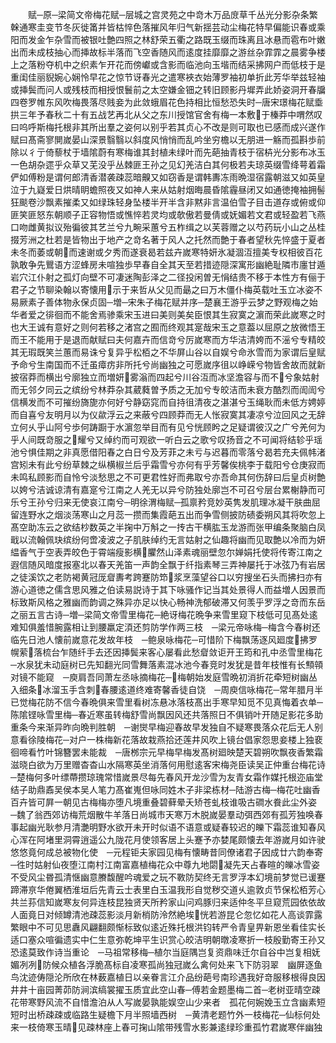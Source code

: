 <!-- { "loadSidebar": true } -->
　　赋─原─梁简文帝梅花赋─层城之宫灵苑之中竒木万品庻草千丛光分影杂条繁榦通寒圭变节冬灰徙筩并皆枯悴色落摧风年归气新揺芸动尘梅花特早偏能识春或乘阳而发金乍杂雪而被银吐艶四照之林舒荣五衢之路既玉缀而珠离且冰悬而雹布叶嫩出而未成枝抽心而挿故标半落而飞空香随风而逺度挂靡靡之游丝杂霏霏之晨雾争楼上之落粉夺机中之织素乍开花而傍巘或含影而临池向玉堦而结采拂网户而低枝于是重闺佳丽貎婉心娴怜早花之惊节讶春光之遣寒裌衣始薄罗袖初单折此芳华举兹轻袖或挿鬓而问人或残枝而相授恨鬟前之太空嫌金钿之转旧顾影丹墀弄此娇姿洞开春牖四卷罗帷东风吹梅畏落尽贱妾为此敛蛾眉花色持相比恒愁恐失时─唐宋璟梅花赋埀拱三年予春秋二十有五战艺再北从父之东川授馆官舍有梅一本敷于榛莽中喟然叹曰呜呼斯梅托根非其所出羣之姿何以别乎若其贞心不改是则可取也已感而成兴遂作赋曰髙斋寥閴嵗晏山深景翳翳以斜度风悄悄而乱吟坐穷檐以无朋进一觞而孤斟歩前除以彳亍倚藜杖于墙隂蔚有寒梅谁其封植未绿叶而先葩抽青枝于宿枿光分影布冰玉一色胡杂遝乎众草又芜没乎丛棘匪王孙之见幻羌洁白其何极若夫琼英缀雪绛萼着霜俨如傅粉是谓何郎清香潜袭疎蕊暗齅又如窃香是谓韩夀冻雨晩湿宿露朝滋又如英皇泣于九嶷爱日烘晴眀蟾照夜又如神人来从姑射烟晦晨昏隂霾昼闭又如通徳掩袖拥髻狂颷卷沙飘素摧柔又如绿珠轻身坠楼半开半含非黙非言温伯雪子目击道存或俯或仰匪笑匪怒东朝顺子正容物悟或憔悴若灵均或欹傲若曼倩或妩媚若文君或轻盈若飞燕口吻雌黄拟议殆徧彼其艺兰兮九畹采蕙兮五柞缉之以芙蓉赠之以芍药玩小山之丛桂掇芳洲之杜若是皆物出于地产之竒名著于风人之托然而艶于春者望秋先悴盛于夏者未冬而萎或朝而速谢或夕秀而遂衰曷若兹卉嵗寒特妍氷凝涸沍擅美专权相彼百花孰敢争先鸎语方涩蜂房未喧独歩早春自全其天至若措迹隠深寓形幽絶耻隣市廛甘遁岩穴江仆射之孤灯向壁不可凄迷陶彭泽之二径投闲曽无悁结贵不移于本性方有俪于君子之节聊染翰以寄懐用示于来哲从父见而朂之曰万木僵仆梅英载吐玉立冰姿不易厥素子善体物永保贞固─増─宋朱子梅花赋并序─楚襄王游乎云梦之野观梅之始华者爱之徘徊而不能舍焉骖乘宋玉进曰美则美矣臣恨其生寂寞之濵而荣此嵗寒之时也大王诚有意好之则何若移之渚宫之囿而终观其寔哉宋玉之意葢以屈原之放微悟王而王不能用于是退而献赋曰夫何嘉卉而信竒兮厉嵗寒而方华洁清姱而不滛兮专精皎其无瑕既笑兰蕙而易诛兮复异乎松栢之不华屏山谷以自娱兮命氷雪而为家谓后皇赋予命兮生南国而不迁虽瘴疠非所托兮尚幽独之可愿嵗序徂以峥嵘兮物皆舍故而就新披宿莽而横出兮廓独立而増妍雾滃而四起兮川谷沍而冰坚澹容与而不兮象姑射而无邻夕同云之缤纷兮林莽杂其葳蕤曽予质之无加兮专皎洁而未衰方酷烈而訚訚兮信横发而不可摧纷旖旎亦何好兮静窈窕而自持徂清夜之湛湛兮玉绳耿而未低方娉婷而自喜兮友明月以为仪歘浮云之来蔽兮四顾莽而无人怅寂寞其凄凉兮泣回风之无辞立何乆乎山阿兮歩何踌蹰于水濵忽举目而有见兮恍顾盻之足疑谓彼汉之广兮羌何为乎人间既竒服之耀兮又绰约而可观欲一听白云之歌兮叹扬音之不可闻将结轸乎瑶池兮惧佳期之非真愿借阳春之白日兮及芳菲之未亏与迟暮而零落兮曷若充夫佩帏渚宫矧未有此兮纷草棘之纵横椒兰后乎霜雪兮亦何有乎芳馨俟桃李于载阳兮仓庚寂而未鸣私顾影而自怜兮淡愁思之不可更君性好而弗取兮亦吾命其何伤辞曰后皇贞树艶以姱兮洁诚谅清有嘉寔兮江南之人羌无以异兮防独处廓岂不可召兮层台累榭静而可乐兮王孙兮归来无使哀江南兮─明徐渭梅赋─孤禀矜竞妙英隽发肌理冰凝干肤曲屈留连野水之烟淡荡寒山之月蕊一攒而集霞葩五出而争雪侧披防碛委朔风其将吹忽上髙空助冻云之欲结杪数英之半掬中万斛之一抟古干横肱玉龙游而张甲编条聚脑白凤戢以流翰佩玦缤纷何啻凌波之子肌肤绰约无言姑射之仙趣将幽而见取艶以冷而为妍緼香气于空表弄皎色于霄端瘦影横臞然山泽素魂丽壁忽尔婵娟托使将传寄江南之遐信随风暗度报塞北以春天羌笛一声韵全飘于纤指素琴三弄神屡托于冰弦乃有岩居之徒溪饮之老防褐黄冠厐睂夀考跨蹇防笻浆烹藻望谷口以穷搜坐石头而拂扫亦有游心道徳之儒含思风雅之伯读易説诗于其下咏骚作记当其处景得人而益増人因景而标致斯风格之雅幽而韵调之殊异亦足以快心畅神洗郁破滞又何羡乎罗浮之竒而东岳之丽五言古诗─増─梁简文帝雪里梅花─絶讶梅花晩争来雪里窥下枝低可见髙处逺难知俱羞惜腕露相让到腰羸定湏还剪防学作两三枝　─梁元帝咏梅─梅含今春树还临先日池人懐前嵗意花发故年枝　─鲍泉咏梅花─可惜阶下梅飘荡逐风廻度拂罗幌萦落梳台乍随纤手去还因挿鬓来客心屡看此愁睂敛讵开王筠和孔中丞雪里梅花─水泉犹未动庭树已先知翻光同雪舞落素混冰池今春竞时发犹是昔年枝惟有长顦顇对镜不能窥　─庾肩吾同萧左丞咏摘梅花─梅朝始发庭雪晩初消折花牵短树幽丛入细条冰溜玉手含刺春腰逺道终难寄馨香徒自饶　─周庾信咏梅花─常年腊月半已觉梅花防不信今春晩俱来雪里看树冻悬冰落枝髙出手寒早知觅不见真悔着衣单─陈隂铿咏雪里梅─春近寒虽转梅舒雪尚飘因风还共落照日不俱销叶开随足影花多助重条今来渐异昨向晩判胜朝　─谢爕早梅迎春故早发独自不疑寒畏落众花后无人别意看徐陵梅花─对户一株梅新花落故栽燕拾还莲井风吹上镜台倡家怨思妾楼上独裵徊啼看竹叶锦簪罢未能裁　─唐桞宗元早梅早梅发髙树廻映楚天碧朔吹飘夜香繁霜滋晓白欲为万里赠杳杳山水隔寒英坐消落何用慰逺客宋梅尧臣读吴正仲重台梅花诗─楚梅何多叶缥蔕攒琼瑰常惜嵗景尽每先春风开龙沙雪为友青女霜作媒托根迩庙堂结子助鼎鼒吴侯本吴人笔力髙崔嵬但咏同姓木子非梁栋材─陆游古梅─梅花吐幽香百卉皆可屛一朝见古梅梅亦堕凡境重叠碧藓晕夭矫苍虬枝谁吸古磵水飬此尘外姿　─魏了翁西郊访梅荒烟散牛羊落日尚城市天寒万木脱嵗晏羣动弭西郊有孤芳独唤春事起幽光耿参月清灔明野水欲开未开时似语不语意或疑春较迟的皪下霜蕊谁知春风心浑在阿堵里洞霄逍遥公九陇花月使领客居上头蹇予亦婪尾颇懐去年游嵗月如许驶悠悠竟何成总被物化使　─元程钜夫家园见梅有懐畴昔同僚诸君子因成廿六韵奉寄─徃时姑射仙夜堕江南村江南富嘉植梅花众中尊九地閟凝先天占春暄的皪冰雪姿不受风尘昬孤清惬幽意賸馥醒吟魂爱之玩不斁防契终无言罗浮本幻境前梦觉已谖蹇蹄滞亰华倦翼栖淮垣后先青云士表里白玉温我形自觉秽交道乆逾敦贞节保松栢芳心共兰荪信知嵗寒友何异连枝昆独贤天所矜家山问鸡豚归来适仲冬平旦窥荒园依依故人面竟日对倾罇清池疎蕊影淡月新梢防泠然絶埃恍若游昆仑忽忆如花人高谈霏露繁眼中不可见思纛风翩翻颇惭标致似逺近殊托根洪钧转严令青皇畀新恩坐看佳实长适口塞众喧徧遗实中仁生意弥乾坤平生识赏心皎洁明朝暾凌寒折一枝殷勤寄王孙又恐逺莫致作诗当重论　─马祖常移梅─植尔当庭隅岂复资鼎味迁尔自谷中岂复相妩媚冽冽防候众植各浮脆髙标自凌寒孤尚独冠嵗么禽何处来飞下防羽翠　幽屏逐鱼鸟沈迹俦隠沦所欣在林薮嘉植日以亲眷言江介品纷葩号南珍遇我好竒服移根得良因井井十亩园菁茆防涧滨缟裳擢玉质宜此空山春─傅若金题墨梅二首─老树亚晴空疎花带寒野风流不自惜澹泊从人写嵗晏孰能娱空山少来者　孤花何婉娩玉立含幽素短短时出桥疎疎或临路生疑檐下月半照墙西树　─黄清老题竹外一枝梅花─仙标何处来一枝倚寒玉晴见疎林座上春可掬山隂带残雪水影兼逺绿珍重孤竹君嵗寒伴幽独
